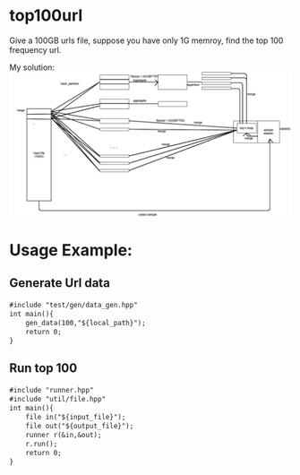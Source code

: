 # top100url
Give a 100GB urls file, suppose you have only 1G memroy, find the top 100 frequency url.



My solution:
![image](https://github.com/nobody0702/top100url/blob/master/pic/Screen%20Shot%202020-04-11%20at%208.43.59%20PM.png)

# Usage Example:
## Generate Url data
   ```
   #include "test/gen/data_gen.hpp"
   int main(){
       gen_data(100,"${local_path}");
       return 0;
   }
   ```
## Run top 100
   ```
   #include "runner.hpp"
   #include "util/file.hpp"
   int main(){
       file in("${input_file}");
       file out("${output_file}");
       runner r(&in,&out);
       r.run();
       return 0;
   }
   ```

